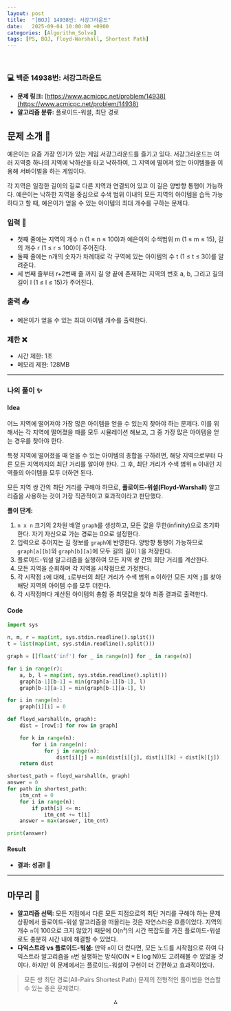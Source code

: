 ```yaml
---
layout: post
title:  "[BOJ] 14938번: 서강그라운드"
date:   2025-09-04 10:00:00 +0900
categories: [Algorithm_Solve]
tags: [PS, BOJ, Floyd-Warshall, Shortest Path]
---
```


<br>

### 💻 백준 14938번: 서강그라운드

- **문제 링크:** [https://www.acmicpc.net/problem/14938](https://www.acmicpc.net/problem/14938)
- **알고리즘 분류:** 플로이드-워셜, 최단 경로

## 문제 소개 🧐

예은이는 요즘 가장 인기가 있는 게임 서강그라운드를 즐기고 있다. 서강그라운드는 여러 지역중 하나의 지역에 낙하산을 타고 낙하하여, 그 지역에 떨어져 있는 아이템들을 이용해 서바이벌을 하는 게임이다.

각 지역은 일정한 길이의 길로 다른 지역과 연결되어 있고 이 길은 양방향 통행이 가능하다. 예은이는 낙하한 지역을 중심으로 수색 범위 이내의 모든 지역의 아이템을 습득 가능하다고 할 때, 예은이가 얻을 수 있는 아이템의 최대 개수를 구하는 문제다.

### 입력 📝

- 첫째 줄에는 지역의 개수 n (1 ≤ n ≤ 100)과 예은이의 수색범위 m (1 ≤ m ≤ 15), 길의 개수 r (1 ≤ r ≤ 100)이 주어진다.
- 둘째 줄에는 n개의 숫자가 차례대로 각 구역에 있는 아이템의 수 t (1 ≤ t ≤ 30)를 알려준다.
- 세 번째 줄부터 r+2번째 줄 까지 길 양 끝에 존재하는 지역의 번호 a, b, 그리고 길의 길이 l (1 ≤ l ≤ 15)가 주어진다.

### 출력 📤

- 예은이가 얻을 수 있는 최대 아이템 개수를 출력한다.

### 제한 ❌

- 시간 제한: 1초
- 메모리 제한: 128MB

---

### 나의 풀이 ✨

#### Idea
어느 지역에 떨어져야 가장 많은 아이템을 얻을 수 있는지 찾아야 하는 문제다. 이를 위해서는 각 지역에 떨어졌을 때를 모두 시뮬레이션 해보고, 그 중 가장 많은 아이템을 얻는 경우를 찾아야 한다.

특정 지역에 떨어졌을 때 얻을 수 있는 아이템의 총합을 구하려면, 해당 지역으로부터 다른 모든 지역까지의 최단 거리를 알아야 한다. 그 후, 최단 거리가 수색 범위 `m` 이내인 지역들의 아이템을 모두 더하면 된다.

모든 지역 쌍 간의 최단 거리를 구해야 하므로, **플로이드-워셜(Floyd-Warshall)** 알고리즘을 사용하는 것이 가장 직관적이고 효과적이라고 판단했다.

**풀이 단계:**
1.  `n x n` 크기의 2차원 배열 `graph`를 생성하고, 모든 값을 무한(infinity)으로 초기화한다. 자기 자신으로 가는 경로는 0으로 설정한다.
2.  입력으로 주어지는 길 정보를 `graph`에 반영한다. 양방향 통행이 가능하므로 `graph[a][b]`와 `graph[b][a]`에 모두 길의 길이 `l`을 저장한다.
3.  플로이드-워셜 알고리즘을 실행하여 모든 지역 쌍 간의 최단 거리를 계산한다.
4.  모든 지역을 순회하며 각 지역을 시작점으로 가정한다.
5.  각 시작점 `i`에 대해, `i`로부터의 최단 거리가 수색 범위 `m` 이하인 모든 지역 `j`를 찾아 해당 지역의 아이템 수를 모두 더한다.
6.  각 시작점마다 계산된 아이템의 총합 중 최댓값을 찾아 최종 결과로 출력한다.

#### Code

```python
import sys

n, m, r = map(int, sys.stdin.readline().split())
t = list(map(int, sys.stdin.readline().split()))

graph = [[float('inf') for _ in range(n)] for _ in range(n)]

for i in range(r):
    a, b, l = map(int, sys.stdin.readline().split())
    graph[a-1][b-1] = min(graph[a-1][b-1], l)
    graph[b-1][a-1] = min(graph[b-1][a-1], l)

for i in range(n):
    graph[i][i] = 0

def floyd_warshall(n, graph):
    dist = [row[:] for row in graph]

    for k in range(n):
        for i in range(n):
            for j in range(n):
                dist[i][j] = min(dist[i][j], dist[i][k] + dist[k][j])
    return dist

shortest_path = floyd_warshall(n, graph)
answer = 0
for path in shortest_path:
    itm_cnt = 0
    for i in range(n):
        if path[i] <= m:
            itm_cnt += t[i]
    answer = max(answer, itm_cnt)

print(answer)
```

#### Result

- **결과: 성공!** 🎉

---

## 마무리 🤔

- **알고리즘 선택:** 모든 지점에서 다른 모든 지점으로의 최단 거리를 구해야 하는 문제 상황에서 플로이드-워셜 알고리즘을 떠올리는 것은 자연스러운 흐름이었다. 지역의 개수 `n`이 100으로 크지 않았기 때문에 O(n³)의 시간 복잡도를 가진 플로이드-워셜로도 충분히 시간 내에 해결할 수 있었다.
- **다익스트라 vs 플로이드-워셜:** 만약 `n`이 더 컸다면, 모든 노드를 시작점으로 하여 다익스트라 알고리즘을 `n`번 실행하는 방식(O(N * E log N))도 고려해볼 수 있었을 것이다. 하지만 이 문제에서는 플로이드-워셜이 구현이 더 간편하고 효과적이었다.

> 모든 쌍 최단 경로(All-Pairs Shortest Path) 문제의 전형적인 풀이법을 연습할 수 있는 좋은 문제였다.

<div style="text-align: center">⁂</div>
